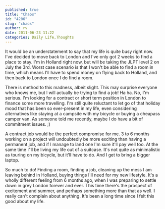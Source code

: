 ```yaml
---
published: true
title: "Chaos"
id: "4206"
slug: "chaos"
author: rv
date: 2011-06-23 11:22
categories: Daily Life,Thoughts
---
```

It would be an understatement to say that my life is quite busy right now. I've decided to move back to London and I've only got 2 weeks to find a place to stay. I'm in Holland right now, but will be taking the JLPT level 2 on July the 3rd. Worst case scenario is that I won't be able to find a room in time, which means I'll have to spend money on flying back to Holland, and then back to London once I do find a room.

There is method to this madness, albeit slight. This may surprise everyone who knows me, but I will actually be trying to find a job! Ha ha. No, I'm serious. I'm looking for a contract or short term position in London to finance some more travelling. I'm still quite reluctant to let go of that holiday mood that has been so ever-present in my life, even considering alternatives like staying at a campsite with my bicycle or buying a cheapass camper van. As someone told me recently, maybe I do have a bit of commitment issues. ;)

A contract job would be the perfect compromise for me. 3 to 6 months working on a project will undoubtedly be more exciting than having a permanent job, and if I manage to land one I'm sure it'll pay well too. At the same time I"ll be living my life out of a suitcase. It's not quite as minimalistic as touring on my bicycle, but it'll have to do. And I get to bring a bigger laptop.

So much to do! Finding a room, finding a job, cleaning up the mess I am leaving behind in Holland, buying things I'll need for my new lifestyle. It's a wholly different feeling from 6 months ago, when I was preparing to settle down in grey London forever and ever. This time there's the prospect of excitement and summer, and perhaps something more than that as well. I really can't complain about anything. It's been a long time since I felt this good about my life.